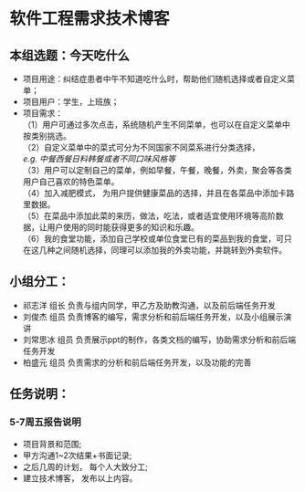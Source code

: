 # 软件工程需求技术博客

## 本组选题：今天吃什么

* 项目用途：纠结症患者中午不知道吃什么时，帮助他们随机选择或者自定义菜单；  
* 项目用户：学生，上班族；  
* 项目需求：  
（1）用户可通过多次点击，系统随机产生不同菜单，也可以在自定义菜单中按类别挑选。  
（2）自定义菜单中的菜式可分为不同国家不同菜系进行分类选择，  
*e.g. 中餐西餐日料韩餐或者不同口味风格等*  
（3）用户可以定制自己的菜单，例如早餐，午餐，晚餐，外卖，聚会等各类用户自己喜欢的特色菜单。  
（4）加入减肥模式， 为用户提供健康菜品的选择，并且在各菜品中添加卡路里数据。  
（5）在菜品中添加此菜的来历，做法，吃法，或者适宜使用环境等高阶数据，让用户使用的同时能获得更多的知识和乐趣。  
（6）我的食堂功能，添加自己学校或单位食堂已有的菜品到我的食堂，可只在这几种之间随机选择，同理可以添加我的外卖功能，并跳转到外卖软件。  

## 小组分工：  

* 祁志洋 组长 负责与组内同学，甲乙方及助教沟通，以及前后端任务开发  
* 刘俊杰 组员 负责博客的编写，需求分析和前后端任务开发，以及小组展示演讲  
* 刘常思冰 组员 负责展示ppt的制作，各类文档的编写，协助需求分析和前后端任务开发  
* 柏盛元 组员 负责需求的分析和前后端任务开发，以及功能的完善  

## 任务说明：  

### 5-7周五报告说明  

* 项目背景和范围;  
* 甲方沟通1~2次结果+书面记录;  
* 之后几周的计划， 每个人大致分工;  
* 建立技术博客， 发布以上内容。  
